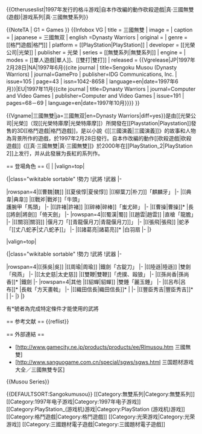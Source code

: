 {{Otheruseslist|1997年发行的格斗游戏|自本作改編的動作砍殺遊戲|真·三國無雙 (遊戲)|游戏系列|真·三國無雙系列}}

{{NoteTA
| G1 = Games
}}
{{Infobox VG
| title = 三國無雙
| image =
| caption =
| japanese = 三國無双
| english =Dynasty Warriors
| original =
| genre =  [[格鬥遊戲|格鬥]]
| platform = [[PlayStation|PlayStation]]
| developer = [[光榮公司|光榮]]
| publisher = 光榮
| series = [[無雙系列|無雙系列]]
| engine =
| modes = [[單人遊戲|單人]]、[[雙打|雙打]]
| released = {{Vgrelease|JP|1997年2月28日|NA|1997年6月<ref>{{cite journal | title=Sengoku Musou (Dynasty Warriors) | journal=GamePro | publisher=IDG Communications, Inc. | issue=105 | page=43 | issn=1042-8658 | language=en|date=1997年6月}}</ref>|EU|1997年11月<ref>{{cite journal | title=Dynasty Warriors | journal=Computer and Video Games | publisher=Computer and Video Games | issue=191 | pages=68－69 | language=en|date=1997年10月}}</ref>}}
}}

{{Vgname|三國無雙|ja=三國無双|en=Dynasty Warriors|diff=yes}}是由[[光榮公司|光榮]]（现[[光榮特庫摩|光榮特庫摩]]）所開發在[[Playstation|Playstation]]發售的3D[[格鬥遊戲|格鬥遊戲]]，是以小說《[[三國演義|三國演義]]》的故事和人物為背景所作的遊戲，於1997年2月28日發行。自本作改編的動作[[砍殺遊戲|砍殺遊戲]]《[[真·三國無雙|真·三國無雙]]》於2000年在[[PlayStation_2|PlayStation 2]]上发行，并从此發展为長紅的系列作。

== 登場角色 ==
{|
|
|valign=top|

{|class="wikitable sortable"
!勢力
!武將
!武器
|-

|rowspan=4|[[曹魏|魏]]
|[[夏侯惇|夏侯惇]]
|[[柳葉刀|朴刀]]「麒麟牙」
|-
|[[典韋|典韋]]
|[[戰斧|戰斧]]「牛頭」<br>護腕甲「馬頭」
|-
|[[許褚|許褚]]
|[[碎棒|碎棒]]「蚩尤碎」
|-
|[[曹操|曹操]]*
|長[[將劍|將劍]]「倚天劍」
|-
|rowspan=4|[[蜀漢|蜀]]
|[[趙雲|趙雲]]
|直槍「龍膽」
|-
|[[關羽|關羽]]
|偃月刀「[[青龍偃月刀|青龍偃月刀]]」
|-
|[[張飛|張飛]]
|蛇矛「[[丈八蛇矛|丈八蛇矛]]」
|-
|[[諸葛亮|諸葛亮]]*
|白羽扇
|-
|}

|valign=top|

{|class="wikitable sortable"
!勢力
!武將
!武器
|-

|rowspan=4|[[孫吳|吳]]
|[[周瑜|周瑜]]
|鐵劍「古錠刀」
|-
|[[陸遜|陸遜]]
|雙劍「飛燕」
|-
|[[太史慈|太史慈]]
|[[雙鞭|雙鞭]]「虎撲、毆狼」
|-
|[[孫尚香|孫尚香]]*
|鐵劍
|-
|rowspan=4|其他
|[[貂蟬|貂蟬]]
|雙錘「麗玉錘」
|-
|[[呂布|呂布]]*
|長戟「方天畫戟」
|-
|[[織田信長|織田信長]]*
|
|-
|[[豐臣秀吉|豐臣秀吉]]*
|
|-
|}
|}

有*號者為完成特定條件才能使用的武將

== 参考文献 ==
{{reflist}}

== 外部連結 ==

* [http://www.gamecity.ne.jp/products/products/ee/Rlmusou.htm 三國無雙]
* [http://www.sanguogame.com.cn/special/sgws/sgws.html 三国题材游戏大全／三國無雙专区]

{{Musou Series}}

{{DEFAULTSORT:Sangokumusou}}
[[Category:無雙系列|Category:無雙系列]]
[[Category:1997年电子游戏|Category:1997年电子游戏]]
[[Category:PlayStation_(游戏机)游戏|Category:PlayStation (游戏机)游戏]]
[[Category:格鬥遊戲|Category:格鬥遊戲]]
[[Category:光荣游戏|Category:光荣游戏]]
[[Category:三國題材電子遊戲|Category:三國題材電子遊戲]]